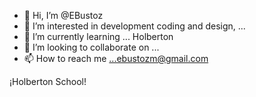 - 👋 Hi, I’m @EBustoz
- 👀 I’m interested in development coding and design, ...
- 🌱 I’m currently learning ... Holberton
- 💞️ I’m looking to collaborate on ... 
- 📫 How to reach me ...ebustozm@gmail.com

¡Holberton School! 
<!---
EBustoz/EBustoz is a ✨ special ✨ repository because its `README.md` (this file) appears on your GitHub profile.
You can click the Preview link to take a look at your changes.
--->
